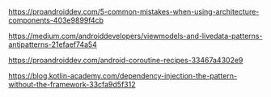 
https://proandroiddev.com/5-common-mistakes-when-using-architecture-components-403e9899f4cb

https://medium.com/androiddevelopers/viewmodels-and-livedata-patterns-antipatterns-21efaef74a54

https://proandroiddev.com/android-coroutine-recipes-33467a4302e9

https://blog.kotlin-academy.com/dependency-injection-the-pattern-without-the-framework-33cfa9d5f312